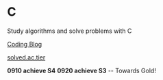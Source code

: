 # C

Study algorithms and solve problems with C

[Coding Blog](https://blog.naver.com/ahchjang)

[solved.ac.tier](https://solved.ac/profile/ahchjang)

**0910 achieve S4**
**0920 achieve S3**
-- Towards Gold!
